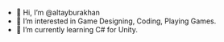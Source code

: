 - 👋 Hi, I’m @altayburakhan
- 👀 I’m interested in Game Designing, Coding, Playing Games.
- 🌱 I’m currently learning C# for Unity.
